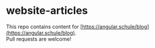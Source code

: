 # website-articles

This repo contains content for [https://angular.schule/blog](https://angular.schule/blog).  
Pull requests are welcome!

